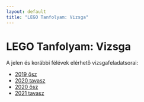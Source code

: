 ```yaml
---
layout: default
title: "LEGO Tanfolyam: Vizsga"
---
```


# LEGO Tanfolyam: Vizsga

A jelen és korábbi félévek elérhető vizsgafeladatsorai:
- [2019 ősz](2019-osz)
- [2020 tavasz](2020-tavasz)
- [2020 ősz](2020-osz)
- [2021 tavasz](2021-tavasz)
